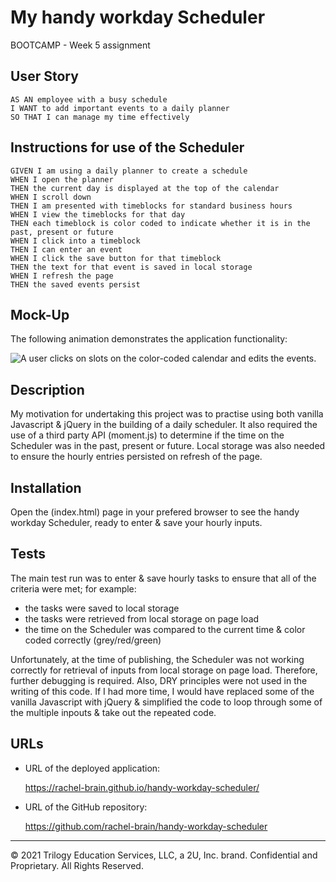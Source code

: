 # My handy workday Scheduler
BOOTCAMP - Week 5 assignment


## User Story

```
AS AN employee with a busy schedule
I WANT to add important events to a daily planner
SO THAT I can manage my time effectively
```

## Instructions for use of the Scheduler

```
GIVEN I am using a daily planner to create a schedule
WHEN I open the planner
THEN the current day is displayed at the top of the calendar
WHEN I scroll down
THEN I am presented with timeblocks for standard business hours
WHEN I view the timeblocks for that day
THEN each timeblock is color coded to indicate whether it is in the past, present or future
WHEN I click into a timeblock
THEN I can enter an event
WHEN I click the save button for that timeblock
THEN the text for that event is saved in local storage
WHEN I refresh the page
THEN the saved events persist
```

## Mock-Up
The following animation demonstrates the application functionality:

![A user clicks on slots on the color-coded calendar and edits the events.](./Assets/05-third-party-apis-homework-demo.gif)

## Description
My motivation for undertaking this project was to practise using both vanilla Javascript & jQuery in the building of a daily scheduler.  It also required the use of a third party API (moment.js) to determine if the time on the Scheduler was in the past, present or future.  Local storage was also needed to ensure the hourly entries persisted on refresh of the page.

## Installation
Open the (index.html) page in your prefered browser to see the handy workday Scheduler, ready to enter & save your hourly inputs.

## Tests
The main test run was to enter & save hourly tasks to ensure that all of the criteria were met; for example:
 * the tasks were saved to local storage
 * the tasks were retrieved from local storage on page load
 * the time on the Scheduler was compared to the current time & color coded correctly (grey/red/green)
 
 Unfortunately, at the time of publishing, the Scheduler was not working correctly for retrieval of inputs from local storage on page load.  Therefore, further debugging is required.  Also, DRY principles were not used in the writing of this code.  If I had more time, I would have replaced some of the vanilla Javascript with jQuery & simplified the code to loop through some of the multiple inpouts & take out the repeated code.


## URLs

* URL of the deployed application:

  https://rachel-brain.github.io/handy-workday-scheduler/

* URL of the GitHub repository:

  https://github.com/rachel-brain/handy-workday-scheduler


- - -
© 2021 Trilogy Education Services, LLC, a 2U, Inc. brand. Confidential and Proprietary. All Rights Reserved.
